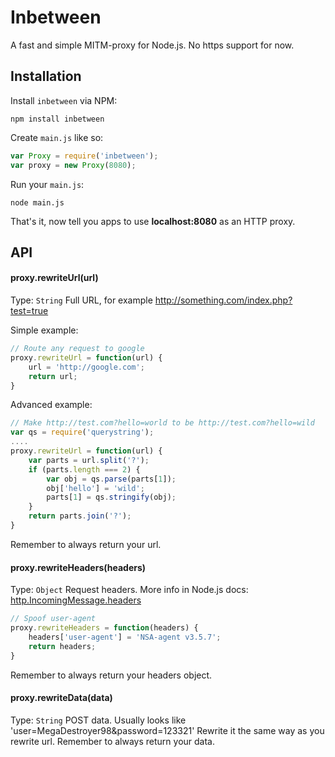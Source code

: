 # Inbetween

A fast and simple MITM-proxy for Node.js. No https support for now.

## Installation

Install `inbetween` via NPM:
```shell
npm install inbetween
```

Create `main.js` like so:
```javascript
var Proxy = require('inbetween');
var proxy = new Proxy(8080);
```

Run your `main.js`:
```shell
node main.js
```

That's it, now tell you apps to use **localhost:8080** as an HTTP proxy.

## API

#### proxy.rewriteUrl(url)
Type: `String`
Full URL, for example http://something.com/index.php?test=true

Simple example:
```javascript
// Route any request to google
proxy.rewriteUrl = function(url) {
    url = 'http://google.com';
    return url;
}
```

Advanced example:
```javascript
// Make http://test.com?hello=world to be http://test.com?hello=wild
var qs = require('querystring');
....
proxy.rewriteUrl = function(url) {
    var parts = url.split('?');
    if (parts.length === 2) {
        var obj = qs.parse(parts[1]);
        obj['hello'] = 'wild';
        parts[1] = qs.stringify(obj);
    }
    return parts.join('?');
}
```
Remember to always return your url.

#### proxy.rewriteHeaders(headers)
Type: `Object`
Request headers. More info in Node.js docs: [http.IncomingMessage.headers](http://nodejs.org/api/http.html#http_message_headers)

```javascript
// Spoof user-agent
proxy.rewriteHeaders = function(headers) {
    headers['user-agent'] = 'NSA-agent v3.5.7';
    return headers;
}
```
Remember to always return your headers object.

#### proxy.rewriteData(data)
Type: `String`
POST data. Usually looks like 'user=MegaDestroyer98&password=123321'
Rewrite it the same way as you rewrite url.
Remember to always return your data.
